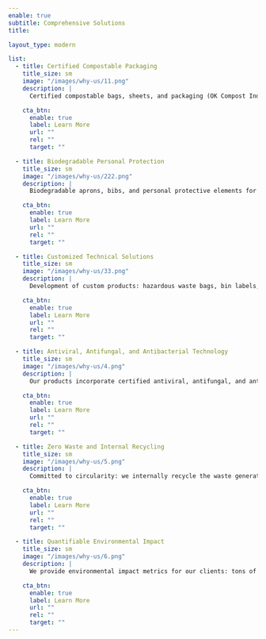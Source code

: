 ```yaml
---
enable: true
subtitle: Comprehensive Solutions
title:

layout_type: modern

list:
  - title: Certified Compostable Packaging
    title_size: sm
    image: "/images/why-us/11.png"
    description: |
      Certified compostable bags, sheets, and packaging (OK Compost Industrial – EN-13432), suitable for multiple applications: food, retail, fruit industry, and biological waste. Designed to integrate into circular economy processes.

    cta_btn:
      enable: true
      label: Learn More
      url: ""
      rel: ""
      target: ""

  - title: Biodegradable Personal Protection
    title_size: sm
    image: "/images/why-us/222.png"
    description: |
      Biodegradable aprons, bibs, and personal protective elements for the food, healthcare, and other sectors. Food-grade materials, safe for direct contact with food and high-demand processes.

    cta_btn:
      enable: true
      label: Learn More
      url: ""
      rel: ""
      target: ""

  - title: Customized Technical Solutions
    title_size: sm
    image: "/images/why-us/33.png"
    description: |
      Development of custom products: hazardous waste bags, bin labels, freezing sheets, masterbags for meat, and other technical packaging. Tailored to the specific requirements of each industry.

    cta_btn:
      enable: true
      label: Learn More
      url: ""
      rel: ""
      target: ""

  - title: Antiviral, Antifungal, and Antibacterial Technology
    title_size: sm
    image: "/images/why-us/4.png"
    description: |
      Our products incorporate certified antiviral, antifungal, and antibacterial protection, ensuring safety and hygiene in food production, healthcare, and logistics environments.

    cta_btn:
      enable: true
      label: Learn More
      url: ""
      rel: ""
      target: ""

  - title: Zero Waste and Internal Recycling
    title_size: sm
    image: "/images/why-us/5.png"
    description: |
      Committed to circularity: we internally recycle the waste generated during our production to manufacture secondary products like waste bags, contributing to zero-waste operations.

    cta_btn:
      enable: true
      label: Learn More
      url: ""
      rel: ""
      target: ""

  - title: Quantifiable Environmental Impact
    title_size: sm
    image: "/images/why-us/6.png"
    description: |
      We provide environmental impact metrics for our clients: tons of conventional plastic avoided, carbon footprint (CO₂) reduction, achieved circularity, and contribution to ESG strategies.

    cta_btn:
      enable: true
      label: Learn More
      url: ""
      rel: ""
      target: ""
---
```

